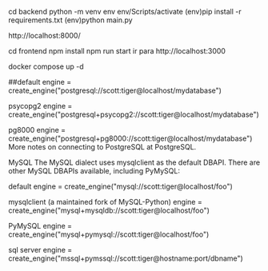 cd backend 
python -m venv env 
env/Scripts/activate 
(env)pip install -r requirements.txt 
(env)python main.py

http://localhost:8000/

cd frontend npm install npm run start ir para http://localhost:3000

docker compose up -d

##default
engine = create_engine("postgresql://scott:tiger@localhost/mydatabase")

psycopg2
engine = create_engine("postgresql+psycopg2://scott:tiger@localhost/mydatabase")

pg8000
engine = create_engine("postgresql+pg8000://scott:tiger@localhost/mydatabase") More notes on connecting to PostgreSQL at PostgreSQL.

MySQL The MySQL dialect uses mysqlclient as the default DBAPI. There are other MySQL DBAPIs available, including PyMySQL:

default
engine = create_engine("mysql://scott:tiger@localhost/foo")

mysqlclient (a maintained fork of MySQL-Python)
engine = create_engine("mysql+mysqldb://scott:tiger@localhost/foo")

PyMySQL
engine = create_engine("mysql+pymysql://scott:tiger@localhost/foo")

sql server
engine = create_engine("mssql+pymssql://scott:tiger@hostname:port/dbname")
